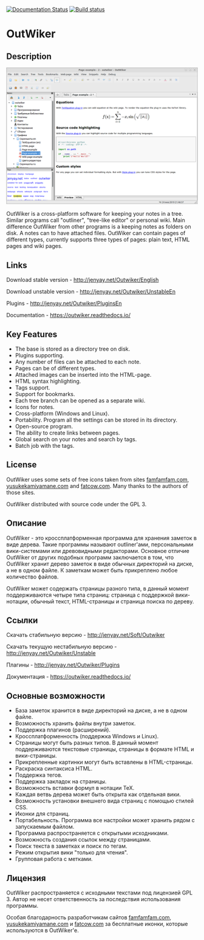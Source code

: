 [![Documentation Status](https://readthedocs.org/projects/outwiker/badge/?version=latest)](http://outwiker.readthedocs.io/ru/latest/?badge=latest) [![Build status](https://ci.appveyor.com/api/projects/status/s4o1qxj58ctfd39d?svg=true)](https://ci.appveyor.com/project/Jenyay/outwiker)

OutWiker
========

Description
-----------

![OutWiker](https://github.com/Jenyay/outwiker/blob/dev/doc/_static/screenshots/outwiker%203.0/outwiker_3.0.0_03_en.png)

OutWiker is a cross-platform software for keeping your notes in a tree. Similar programs call "outliner", "tree-like editor" or personal wiki. Main difference OutWiker from other programs is a keeping notes as folders on disk. A notes can to have attached files. OutWiker can contain pages of different types, currently supports three types of pages: plain text, HTML pages and wiki pages.

Links
------

Download stable version - http://jenyay.net/Outwiker/English

Download unstable version - http://jenyay.net/Outwiker/UnstableEn

Plugins - http://jenyay.net/Outwiker/PluginsEn

Documentation - https://outwiker.readthedocs.io/

Key Features
------------

* The base is stored as a directory tree on disk.
* Plugins supporting.
* Any number of files can be attached to each note.
* Pages can be of different types.
* Attached images can be inserted into the HTML-page.
* HTML syntax highlighting.
* Tags support.
* Support for bookmarks.
* Each tree branch can be opened as a separate wiki.
* Icons for notes.
* Cross-platform (Windows and Linux).
* Portability. Program all the settings can be stored in its directory.
* Open-source program.
* The ability to create links between pages.
* Global search on your notes and search by tags.
* Batch job with the tags.


License
-------

OutWiker uses some sets of free icons taken from sites [famfamfam.com](http://www.famfamfam.com/lab/icons/silk/ "famfamfam.com"), [yusukekamiyamane.com](http://p.yusukekamiyamane.com/ "yusukekamiyamane.com") and [fatcow.com](http://www.fatcow.com/free-icons "fatcow.com"). Many thanks to the authors of those sites.

OutWiker distributed with source code under the GPL 3.


Описание
--------

OutWiker - это кроссплатформенная программа для хранения заметок в виде дерева. Такие программы называют outliner'ами, персональными вики-системами или древовидными редакторами. Основное отличие OutWiker от других подобных программ заключается в том, что OutWiker хранит дерево заметок в виде обычных директорий на диске, а не в одном файле. К заметкам может быть прикреплено любое количество файлов. 

OutWiker может содержать страницы разного типа, в данный момент поддерживаются четыре типа страниц: страница с поддержкой вики-нотации, обычный текст, HTML-страницы и страница поиска по дереву. 


Ссылки
------

Скачать стабильную версию - http://jenyay.net/Soft/Outwiker

Скачать текущую нестабильную версию - http://jenyay.net/Outwiker/Unstable

Плагины - http://jenyay.net/Outwiker/Plugins

Документация - https://outwiker.readthedocs.io/

Основные возможности
--------------------


* База заметок хранится в виде директорий на диске, а не в одном файле.
* Возможность хранить файлы внутри заметок.
* Поддержка плагинов (расширений).
* Кроссплатформенность (поддержка Windows и Linux).
* Страницы могут быть разных типов. В данный момент поддерживаются текстовые страницы, страницы в формате HTML и вики-страницы.
* Прикрепленные картинки могут быть вставлены в HTML-страницы.
* Раскраска синтаксиса HTML.
* Поддержка тегов.
* Поддержка закладок на страницы.
* Возможность вставки формул в нотации TeX.
* Каждая ветвь дерева может быть открыта как отдельная вики.
* Возможность установки внешнего вида страниц с помощью стилей CSS.
* Иконки для страниц.
* Портабельность. Программа все настройки может хранить рядом с запускаемым файлом.
* Программа распространяется с открытыми исходниками.
* Возможность создания ссылок между страницами.
* Поиск текста в заметках и поиск по тегам.
* Режим открытия вики "только для чтения".
* Групповая работа с метками.


Лицензия
--------

OutWiker распространяется с исходными текстами под лицензией GPL 3.
Автор не несет ответственность за последствия использования программы.

Особая благодарность разработчикам сайтов [famfamfam.com](http://www.famfamfam.com/lab/icons/silk/ "famfamfam.com"), [yusukekamiyamane.com](http://p.yusukekamiyamane.com/ "yusukekamiyamane.com") и [fatcow.com](http://www.fatcow.com/free-icons "fatcow.com") за бесплатные иконки, которые используются в OutWiker'е.
